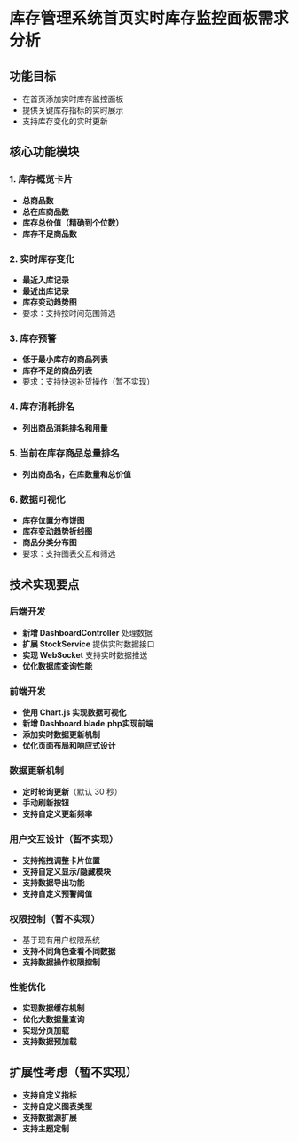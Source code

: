 # 库存管理系统首页实时库存监控面板需求分析

## 功能目标

- 在首页添加实时库存监控面板
- 提供关键库存指标的实时展示
- 支持库存变化的实时更新

## 核心功能模块

### 1. 库存概览卡片
- **总商品数**
- **总在库商品数**
- **库存总价值（精确到个位数）**
- **库存不足商品数**

### 2. 实时库存变化
- **最近入库记录**
- **最近出库记录**
- **库存变动趋势图**
- 要求：支持按时间范围筛选

### 3. 库存预警
- **低于最小库存的商品列表**
- **库存不足的商品列表**
- 要求：支持快速补货操作（暂不实现）

### 4. 库存消耗排名
- **列出商品消耗排名和用量**

### 5. 当前在库存商品总量排名
- **列出商品名，在库数量和总价值**

### 6. 数据可视化
- **库存位置分布饼图**
- **库存变动趋势折线图**
- **商品分类分布图**
- 要求：支持图表交互和筛选

## 技术实现要点

### 后端开发
- **新增 DashboardController** 处理数据
- **扩展 StockService** 提供实时数据接口
- **实现 WebSocket** 支持实时数据推送
- **优化数据库查询性能**

### 前端开发
- **使用 Chart.js 实现数据可视化**
- **新增 Dashboard.blade.php实现前端** 
- **添加实时数据更新机制**
- **优化页面布局和响应式设计**

### 数据更新机制
- **定时轮询更新**（默认 30 秒）
- **手动刷新按钮**
- **支持自定义更新频率**

### 用户交互设计（暂不实现）
- **支持拖拽调整卡片位置**
- **支持自定义显示/隐藏模块**
- **支持数据导出功能**
- **支持自定义预警阈值**

### 权限控制（暂不实现）
- 基于现有用户权限系统
- **支持不同角色查看不同数据**
- **支持数据操作权限控制**

### 性能优化
- **实现数据缓存机制**
- **优化大数据量查询**
- **实现分页加载**
- **支持数据预加载**

## 扩展性考虑（暂不实现）
- **支持自定义指标**
- **支持自定义图表类型**
- **支持数据源扩展**
- **支持主题定制**

